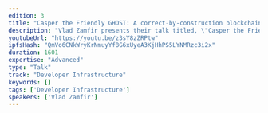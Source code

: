 ```yaml
---
edition: 3
title: "Casper the Friendly GHOST: A correct-by-construction blockchain"
description: "Vlad Zamfir presents their talk titled, \"Casper the Friendly GHOST: A correct-by-construction blockchain\""
youtubeUrl: "https://youtu.be/z3sY8zZRPtw"
ipfsHash: "QmVo6CNkWryKrNmuyYf8G6xUyeA3KjHhPS5LYNMRzc3i2x"
duration: 1601
expertise: "Advanced"
type: "Talk"
track: "Developer Infrastructure"
keywords: []
tags: ['Developer Infrastructure']
speakers: ['Vlad Zamfir']
---
```

